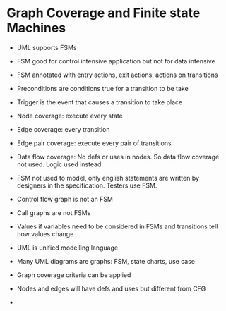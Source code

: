 # Graph Coverage and Finite state Machines  
* UML supports FSMs  
* FSM good for control intensive application but not for data intensive  
* FSM annotated with entry actions, exit actions, actions on transitions  
* Preconditions are conditions true for a transition to be take  
* Trigger is the event that causes a transition to take place  
* Node coverage: execute every state  
* Edge coverage: every transition  
* Edge pair coverage: execute every pair of transitions  
* Data flow coverage: No defs or uses in nodes. So data flow coverage not used. Logic used instead  
* FSM not used to model, only english statements are written by designers in the specification. Testers use FSM.  
* Control flow graph is not an FSM  
* Call graphs are not FSMs  
* Values if variables need to be considered in FSMs and transitions tell how values change  
  
* UML is unified modelling language  
* Many UML diagrams are graphs: FSM, state charts, use case  
* Graph coverage criteria can be applied  
* Nodes and edges will have defs and uses but different from CFG  
* 
